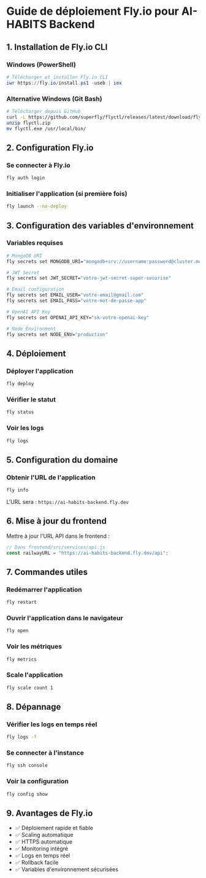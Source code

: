 # Guide de déploiement Fly.io pour AI-HABITS Backend

## 1. Installation de Fly.io CLI

### Windows (PowerShell)
```powershell
# Télécharger et installer Fly.io CLI
iwr https://fly.io/install.ps1 -useb | iex
```

### Alternative Windows (Git Bash)
```bash
# Télécharger depuis GitHub
curl -L https://github.com/superfly/flyctl/releases/latest/download/flyctl_windows_x86_64.zip -o flyctl.zip
unzip flyctl.zip
mv flyctl.exe /usr/local/bin/
```

## 2. Configuration Fly.io

### Se connecter à Fly.io
```bash
fly auth login
```

### Initialiser l'application (si première fois)
```bash
fly launch --no-deploy
```

## 3. Configuration des variables d'environnement

### Variables requises
```bash
# MongoDB URI
fly secrets set MONGODB_URI="mongodb+srv://username:password@cluster.mongodb.net/ai-habits"

# JWT Secret
fly secrets set JWT_SECRET="votre-jwt-secret-super-securise"

# Email configuration
fly secrets set EMAIL_USER="votre-email@gmail.com"
fly secrets set EMAIL_PASS="votre-mot-de-passe-app"

# OpenAI API Key
fly secrets set OPENAI_API_KEY="sk-votre-openai-key"

# Node Environment
fly secrets set NODE_ENV="production"
```

## 4. Déploiement

### Déployer l'application
```bash
fly deploy
```

### Vérifier le statut
```bash
fly status
```

### Voir les logs
```bash
fly logs
```

## 5. Configuration du domaine

### Obtenir l'URL de l'application
```bash
fly info
```

L'URL sera : `https://ai-habits-backend.fly.dev`

## 6. Mise à jour du frontend

Mettre à jour l'URL API dans le frontend :
```javascript
// Dans frontend/src/services/api.js
const railwayURL = "https://ai-habits-backend.fly.dev/api";
```

## 7. Commandes utiles

### Redémarrer l'application
```bash
fly restart
```

### Ouvrir l'application dans le navigateur
```bash
fly open
```

### Voir les métriques
```bash
fly metrics
```

### Scale l'application
```bash
fly scale count 1
```

## 8. Dépannage

### Vérifier les logs en temps réel
```bash
fly logs -f
```

### Se connecter à l'instance
```bash
fly ssh console
```

### Voir la configuration
```bash
fly config show
```

## 9. Avantages de Fly.io

- ✅ Déploiement rapide et fiable
- ✅ Scaling automatique
- ✅ HTTPS automatique
- ✅ Monitoring intégré
- ✅ Logs en temps réel
- ✅ Rollback facile
- ✅ Variables d'environnement sécurisées
